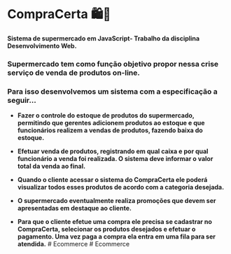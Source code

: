 # CompraCerta 🛍️🛒

**Sistema de supermercado em JavaScript- Trabalho da disciplina Desenvolvimento Web.**

### Supermercado tem como função objetivo propor nessa crise serviço de venda de produtos on-line.
### Para isso desenvolvemos um sistema com a especificação a seguir... 

-   **Fazer o controle do estoque de produtos do supermercado, permitindo que gerentes adicionem produtos ao estoque e que funcionários realizem a vendas de produtos, fazendo baixa do estoque.**

-   **Efetuar venda de produtos, registrando em qual caixa e por qual funcionário a venda foi realizada. O sistema deve informar o valor total da venda ao final.**

-   **Quando o cliente acessar o sistema do CompraCerta ele poderá visualizar todos esses produtos de acordo com a categoria desejada.**

-   **O supermercado eventualmente realiza promoções que devem ser apresentadas em destaque ao cliente.**

-   **Para que o cliente efetue uma compra ele precisa se cadastrar no CompraCerta, selecionar os produtos desejados e efetuar o pagamento. Uma vez paga a compra ela entra em uma fila para ser atendida.**
#   E c o m m e r c e  
 #   E c o m m e r c e  
 